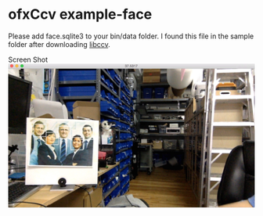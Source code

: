 # ofxCcv example-face


Please add face.sqlite3 to your bin/data folder. I found this file in the sample folder after downloading [libccv](http://libccv.org/).


Screen Shot
![](https://raw.githubusercontent.com/antimodular/ofxCcv/master/example-face/Screen%20Shot%202016-01-07%20at%202.39.26%20PM.jpg)